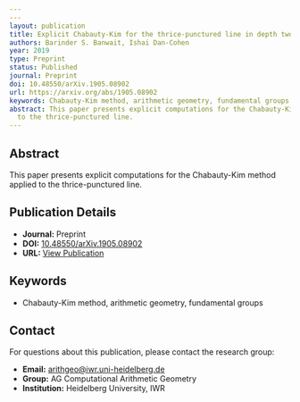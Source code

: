 ```yaml
---
---
layout: publication
title: Explicit Chabauty-Kim for the thrice-punctured line in depth two
authors: Barinder S. Banwait, Ishai Dan-Cohen
year: 2019
type: Preprint
status: Published
journal: Preprint
doi: 10.48550/arXiv.1905.08902
url: https://arxiv.org/abs/1905.08902
keywords: Chabauty-Kim method, arithmetic geometry, fundamental groups
abstract: This paper presents explicit computations for the Chabauty-Kim method applied
  to the thrice-punctured line.
---
```



## Abstract

This paper presents explicit computations for the Chabauty-Kim method applied to the thrice-punctured line.

## Publication Details

- **Journal:** Preprint
- **DOI:** [10.48550/arXiv.1905.08902](10.48550/arXiv.1905.08902)
- **URL:** [View Publication](https://arxiv.org/abs/1905.08902)

## Keywords

- Chabauty-Kim method, arithmetic geometry, fundamental groups


## Contact

For questions about this publication, please contact the research group:
- **Email:** arithgeo@iwr.uni-heidelberg.de
- **Group:** AG Computational Arithmetic Geometry
- **Institution:** Heidelberg University, IWR